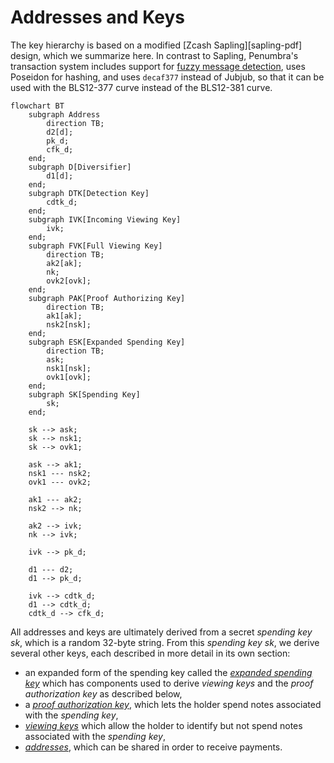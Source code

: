 # Addresses and Keys

The key hierarchy is based on a modified [Zcash Sapling][sapling-pdf] design,
which we summarize here.  In contrast to Sapling, Penumbra's transaction system
includes support for [fuzzy message detection](./primitives/fmd.md), uses
Poseidon for hashing, and uses `decaf377` instead of Jubjub, so that it can be
used with the BLS12-377 curve instead of the BLS12-381 curve.

```mermaid
flowchart BT
    subgraph Address
        direction TB;
        d2[d];
        pk_d;
        cfk_d;
    end;
    subgraph D[Diversifier]
        d1[d];
    end;
    subgraph DTK[Detection Key]
        cdtk_d;
    end;
    subgraph IVK[Incoming Viewing Key]
        ivk;
    end;
    subgraph FVK[Full Viewing Key]
        direction TB;
        ak2[ak];
        nk;
        ovk2[ovk];
    end;
    subgraph PAK[Proof Authorizing Key]
        direction TB;
        ak1[ak];
        nsk2[nsk];
    end;
    subgraph ESK[Expanded Spending Key]
        direction TB;
        ask;
        nsk1[nsk];
        ovk1[ovk];
    end;
    subgraph SK[Spending Key]
        sk;
    end;

    sk --> ask;
    sk --> nsk1;
    sk --> ovk1;

    ask --> ak1;
    nsk1 --- nsk2;
    ovk1 --- ovk2;

    ak1 --- ak2;
    nsk2 --> nk;

    ak2 --> ivk;
    nk --> ivk;

    ivk --> pk_d;

    d1 --- d2;
    d1 --> pk_d;

    ivk --> cdtk_d;
    d1 --> cdtk_d;
    cdtk_d --> cfk_d;
```

All addresses and keys are ultimately derived from a secret *spending key* $sk$, which is a random 32-byte string. From this *spending key* $sk$, we derive several other keys, each described in more detail in its own section:

* an expanded form of the spending key called the [*expanded spending key*](./addresses_keys/expanded_spending_keys.md) which has components used to derive *viewing keys* and the *proof authorization key* as described below,
* a [*proof authorization key*](./addresses_keys/proof_authorization_keys.md), which lets the holder spend notes associated with the *spending key*,
* [*viewing keys*](./addresses_keys/viewing_keys.md) which allow the holder to identify but not spend notes associated with the *spending key*,
* [*addresses*](./addresses_keys/addresses.md), which can be shared in order to receive payments.
